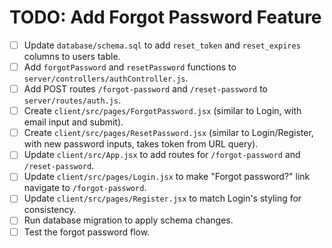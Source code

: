 # TODO: Add Forgot Password Feature

- [ ] Update `database/schema.sql` to add `reset_token` and `reset_expires` columns to users table.
- [ ] Add `forgotPassword` and `resetPassword` functions to `server/controllers/authController.js`.
- [ ] Add POST routes `/forgot-password` and `/reset-password` to `server/routes/auth.js`.
- [ ] Create `client/src/pages/ForgotPassword.jsx` (similar to Login, with email input and submit).
- [ ] Create `client/src/pages/ResetPassword.jsx` (similar to Login/Register, with new password inputs, takes token from URL query).
- [ ] Update `client/src/App.jsx` to add routes for `/forgot-password` and `/reset-password`.
- [ ] Update `client/src/pages/Login.jsx` to make "Forgot password?" link navigate to `/forgot-password`.
- [ ] Update `client/src/pages/Register.jsx` to match Login's styling for consistency.
- [ ] Run database migration to apply schema changes.
- [ ] Test the forgot password flow.
